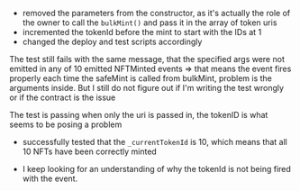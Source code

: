 - removed the parameters from the constructor, as it's actually the role of the owner to call the `bulkMint()` and pass it in the array of token uris
- incremented the tokenId before the mint to start with the IDs at 1
- changed the deploy and test scripts accordingly

The test still fails with the same message, that the specified args were not emitted in any of 10 emitted NFTMinted events
=> that means the event fires properly each time the safeMint is called from bulkMint, problem is the arguments inside. But I still do not figure out if I'm writing the test wrongly or if the contract is the issue

The test is passing when only the uri is passed in, the tokenID is what seems to be posing a problem

- successfully tested that the `_currentTokenId` is 10, which means that all 10 NFTs have been correctly minted

- I keep looking for an understanding of why the tokenId is not being fired with the event.
